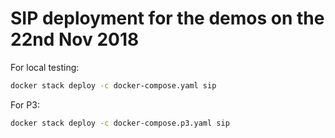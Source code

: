 # SIP deployment for the demos on the 22nd Nov 2018

For local testing:

```bash
docker stack deploy -c docker-compose.yaml sip
```

For P3:


```bash
docker stack deploy -c docker-compose.p3.yaml sip
```
